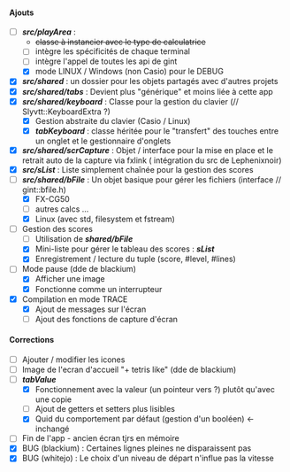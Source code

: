#### Ajouts
- [ ] ***src/playArea*** :
  - ~~classe à instancier avec le type de calculatrice~~
  - [ ] intègre les spécificités de chaque terminal
  - [ ] intègre l'appel de toutes les api de gint
  - [x] mode LINUX / Windows (non Casio) pour le DEBUG
- [x] ***src/shared*** : un dossier pour les objets partagés avec d'autres projets
- [x] ***src/shared/tabs*** : Devient plus "générique" et moins liée à cette app
- [x] ***src/shared/keyboard*** : Classe pour la gestion du clavier (// Slyvtt::KeyboardExtra ?)
  - [x] Gestion abstraite du clavier (Casio / Linux)
  - [x] ***tabKeyboard*** : classe héritée pour le "transfert" des touches entre un onglet et le gestionnaire d'onglets
- [x] ***src/shared/scrCapture*** : Objet / interface pour la mise en place et le retrait auto de la capture via fxlink ( intégration du src de Lephenixnoir)
- [x] ***src/sList*** : Liste simplement chaînée pour la gestion des scores
- [ ] ***src/shared/bFile*** : Un objet basique pour gérer les fichiers (interface // gint::bfile.h)
  - [x] FX-CG50
  - [ ] autres calcs ...
  - [x] Linux (avec std, filesystem et fstream)
- [ ] Gestion des scores
  - [ ] Utilisation de ***shared/bFile***
  - [x] Mini-liste pour gérer le tableau des scores : ***sList***
  - [x] Enregistrement / lecture du tuple (score, #level, #lines)
- [ ] Mode pause (dde de blackium)
  - [x] Afficher une image
  - [x] Fonctionne comme un interrupteur
- [x] Compilation en mode TRACE 
  - [x] Ajout de messages sur l'écran
  - [ ] Ajout des fonctions de capture d'écran
#### Corrections
- [ ] Ajouter / modifier les icones
- [ ] Image de l'ecran d'accueil "+ tetris like" (dde de blackium)
- [ ] ***tabValue***
  - [x] Fonctionnement avec la valeur (un pointeur vers ?) plutôt qu'avec une copie
  - [ ] Ajout de getters et setters plus lisibles
  - [x] Quid du comportement par défaut (gestion d'un booléen) <- inchangé
- [ ] Fin de l'app - ancien écran tjrs en mémoire
- [x] BUG (blackium) : Certaines lignes pleines ne disparaissent pas
- [x] BUG (whitejo) : Le choix d'un niveau de départ n'influe pas la vitesse
